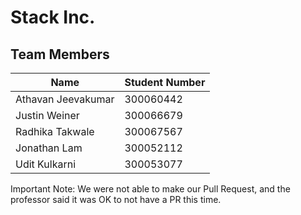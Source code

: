 # Stack Inc.

## Team Members

| Name | Student Number |
| --- | --- |
| Athavan Jeevakumar | 300060442 |
| Justin Weiner | 300066679 |
| Radhika Takwale | 300067567 |
| Jonathan Lam | 300052112 |
| Udit Kulkarni | 300053077 |

Important Note: We were not able to make our Pull Request, and the professor said it was OK to not have a PR this time. 
